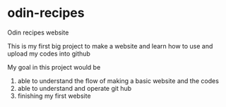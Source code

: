 # odin-recipes
Odin recipes website

This is my first big project to make a website and learn
how to use and upload my codes into github

My goal in this project would be
1. able to understand the flow of making a basic website and
    the codes
2. able to understand and operate git hub
3. finishing my first website